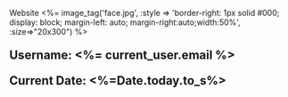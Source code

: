 Website
<%= image_tag('face.jpg', :style => 'border-right: 1px solid #000; display: block; margin-left: auto; margin-right:auto;width:50%', :size=>"20x300") %>
<p></p>
<p> </p>
<p> </p>
<p> </p>
<p> </p>
<b><p style ="font-size: 150%; ">Username: <%= current_user.email %></p></b>
<b><p style ="font-size: 150%;">Current Date: <%=Date.today.to_s%></p></b>
